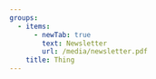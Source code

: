 ```yaml
---
groups:
  - items:
      - newTab: true
        text: Newsletter
        url: /media/newsletter.pdf
    title: Thing
---
```


